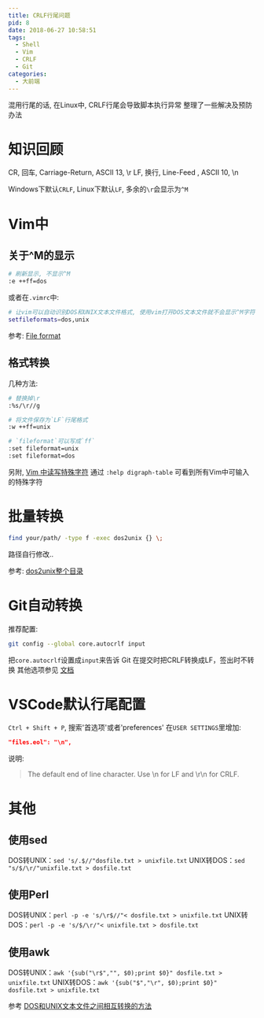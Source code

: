 ```yaml
---
title: CRLF行尾问题
pid: 8
date: 2018-06-27 10:58:51
tags:
  - Shell
  - Vim
  - CRLF
  - Git
categories:
  - 大前端
---
```


混用行尾的话, 在Linux中, CRLF行尾会导致脚本执行异常
整理了一些解决及预防办法

<!-- more -->

# 知识回顾

CR, 回车, Carriage-Return, ASCII 13, \r
LF, 换行, Line-Feed ,      ASCII 10, \n

Windows下默认`CRLF`, 
Linux下默认`LF`, 多余的`\r`会显示为`^M`

# Vim中

## 关于^M的显示

```bash
# 刷新显示, 不显示^M
:e ++ff=dos
```

或者在`.vimrc`中:

```bash
# 让vim可以自动识别DOS和UNIX文本文件格式, 使用vim打开DOS文本文件就不会显示^M字符了
setfileformats=dos,unix
```

参考: [File format](http://vim.wikia.com/wiki/File_format)

## 格式转换

几种方法:

```bash
# 替换掉\r
:%s/\r//g
```

```bash
# 将文件保存为`LF`行尾格式
:w ++ff=unix
```

```bash
# `fileformat`可以写成`ff`
:set fileformat=unix
:set fileformat=dos
```

另附, [Vim 中读写特殊字符](https://blog.csdn.net/chenster/article/details/53307707)
通过 `:help digraph-table` 可看到所有Vim中可输入的特殊字符

# 批量转换

```bash
find your/path/ -type f -exec dos2unix {} \;
```

路径自行修改..

参考: [dos2unix整个目录](https://www.cnblogs.com/Jerryshome/archive/2012/04/24/2467612.html)

# Git自动转换

推荐配置:

```bash
git config --global core.autocrlf input
```

把`core.autocrlf`设置成`input`来告诉 Git 在提交时把CRLF转换成LF，签出时不转换
其他选项参见 [文档](https://git-scm.com/book/zh/v1/%E8%87%AA%E5%AE%9A%E4%B9%89-Git-%E9%85%8D%E7%BD%AE-Git#格式化与空白)

# VSCode默认行尾配置

`Ctrl + Shift + P`, 搜索'首选项'或者'preferences'
在`USER SETTINGS`里增加:

```json
"files.eol": "\n",
```

说明:
> The default end of line character. Use \n for LF and \r\n for CRLF.

# 其他

## 使用sed

DOS转UNIX：`sed 's/.$//"dosfile.txt > unixfile.txt`
UNIX转DOS：`sed "s/$/\r/"unixfile.txt > dosfile.txt`

## 使用Perl

DOS转UNIX：`perl -p -e 's/\r$//"< dosfile.txt > unixfile.txt`
UNIX转DOS：`perl -p -e 's/$/\r/"< unixfile.txt > dosfile.txt`

## 使用awk

DOS转UNIX：`awk '{sub("\r$","", $0);print $0}" dosfile.txt > unixfile.txt`
UNIX转DOS：`awk '{sub("$","\r", $0);print $0}" dosfile.txt > unixfile.txt`

参考 [DOS和UNIX文本文件之间相互转换的方法](https://blog.csdn.net/fan_hai_ping/article/details/8352087)